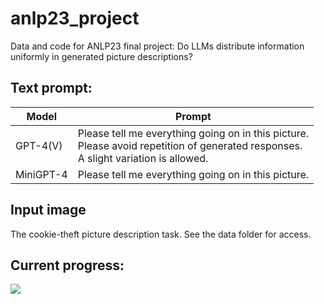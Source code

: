 # anlp23_project

Data and code for ANLP23 final project: Do LLMs distribute information uniformly in generated picture descriptions?

## Text prompt:
| Model     | Prompt                                                                                                                                        |
|-----------|-----------------------------------------------------------------------------------------------------------------------------------------------|
| GPT-4(V)  | Please tell me everything going on in this picture. <br> Please avoid repetition of generated responses. <br>  A slight variation is allowed. |
| MiniGPT-4 | Please tell me everything going on in this picture.  

## Input image
The cookie-theft picture description task. See the data folder for access. 

## Current progress:

![](https://geps.dev/progress/10)
